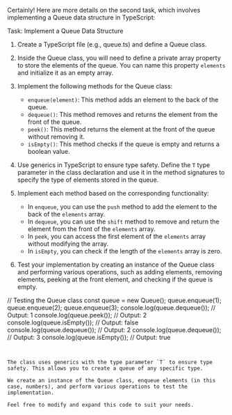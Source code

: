 Certainly! Here are more details on the second task, which involves implementing a Queue data structure in TypeScript:

Task: Implement a Queue Data Structure

1. Create a TypeScript file (e.g., queue.ts) and define a Queue class.

2. Inside the Queue class, you will need to define a private array property to store the elements of the queue. You can name this property `elements` and initialize it as an empty array.

3. Implement the following methods for the Queue class:

   - `enqueue(element)`: This method adds an element to the back of the queue.
   - `dequeue()`: This method removes and returns the element from the front of the queue.
   - `peek()`: This method returns the element at the front of the queue without removing it.
   - `isEmpty()`: This method checks if the queue is empty and returns a boolean value.

4. Use generics in TypeScript to ensure type safety. Define the `T` type parameter in the class declaration and use it in the method signatures to specify the type of elements stored in the queue.

5. Implement each method based on the corresponding functionality:

   - In `enqueue`, you can use the `push` method to add the element to the back of the `elements` array.
   - In `dequeue`, you can use the `shift` method to remove and return the element from the front of the `elements` array.
   - In `peek`, you can access the first element of the `elements` array without modifying the array.
   - In `isEmpty`, you can check if the length of the `elements` array is zero.

6. Test your implementation by creating an instance of the Queue class and performing various operations, such as adding elements, removing elements, peeking at the front element, and checking if the queue is empty.


// Testing the Queue class
const queue = new Queue<number>();
queue.enqueue(1);
queue.enqueue(2);
queue.enqueue(3);
console.log(queue.dequeue());  // Output: 1
console.log(queue.peek());     // Output: 2
console.log(queue.isEmpty());  // Output: false
console.log(queue.dequeue());  // Output: 2
console.log(queue.dequeue());  // Output: 3
console.log(queue.isEmpty());  // Output: true
```


The class uses generics with the type parameter `T` to ensure type safety. This allows you to create a queue of any specific type.

We create an instance of the Queue class, enqueue elements (in this case, numbers), and perform various operations to test the implementation.

Feel free to modify and expand this code to suit your needs.